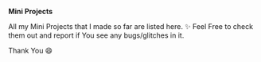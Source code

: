 **Mini Projects**

All my Mini Projects that I made so far are listed here. ✨ Feel Free to check them out and report if You see any bugs/glitches in it.

Thank You 😄
